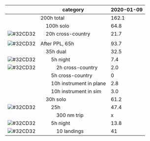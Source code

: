 ||category|2020-01-09|
|-|---------|----------|
||200h total|162.1|
||&nbsp;&nbsp;&nbsp;&nbsp;100h solo|64.8|
|![#32CD32](https://placehold.it/15/32CD32/000000?text=+)|&nbsp;&nbsp;&nbsp;&nbsp;20h cross-country|21.7|
| | | |
|![#32CD32](https://placehold.it/15/32CD32/000000?text=+)|After PPL, 65h|93.7| 
||&nbsp;&nbsp;&nbsp;&nbsp;35h dual|32.5| 
|![#32CD32](https://placehold.it/15/32CD32/000000?text=+)|&nbsp;&nbsp;&nbsp;&nbsp;&nbsp;&nbsp;&nbsp;&nbsp;5h night|7.4| 
|![#32CD32](https://placehold.it/15/32CD32/000000?text=+)|&nbsp;&nbsp;&nbsp;&nbsp;&nbsp;&nbsp;&nbsp;&nbsp;&nbsp;&nbsp;&nbsp;&nbsp;2h cross-country|2.0| 
||&nbsp;&nbsp;&nbsp;&nbsp;&nbsp;&nbsp;&nbsp;&nbsp;5h cross-country|0| 
||&nbsp;&nbsp;&nbsp;&nbsp;&nbsp;&nbsp;&nbsp;&nbsp;10h instrument in plane|2.8|
||&nbsp;&nbsp;&nbsp;&nbsp;&nbsp;&nbsp;&nbsp;&nbsp;10h instrument in sim|3.0| 
||&nbsp;&nbsp;&nbsp;&nbsp;30h solo|61.2| 
|![#32CD32](https://placehold.it/15/32CD32/000000?text=+)|&nbsp;&nbsp;&nbsp;&nbsp;&nbsp;&nbsp;&nbsp;&nbsp;25h|47.4| 
||&nbsp;&nbsp;&nbsp;&nbsp;&nbsp;&nbsp;&nbsp;&nbsp;&nbsp;&nbsp;&nbsp;&nbsp;300 nm trip|x| 
|![#32CD32](https://placehold.it/15/32CD32/000000?text=+)|&nbsp;&nbsp;&nbsp;&nbsp;&nbsp;&nbsp;&nbsp;&nbsp;5h night|13.8| 
|![#32CD32](https://placehold.it/15/32CD32/000000?text=+)|&nbsp;&nbsp;&nbsp;&nbsp;&nbsp;&nbsp;&nbsp;&nbsp;&nbsp;&nbsp;&nbsp;&nbsp;10 landings|41| 
